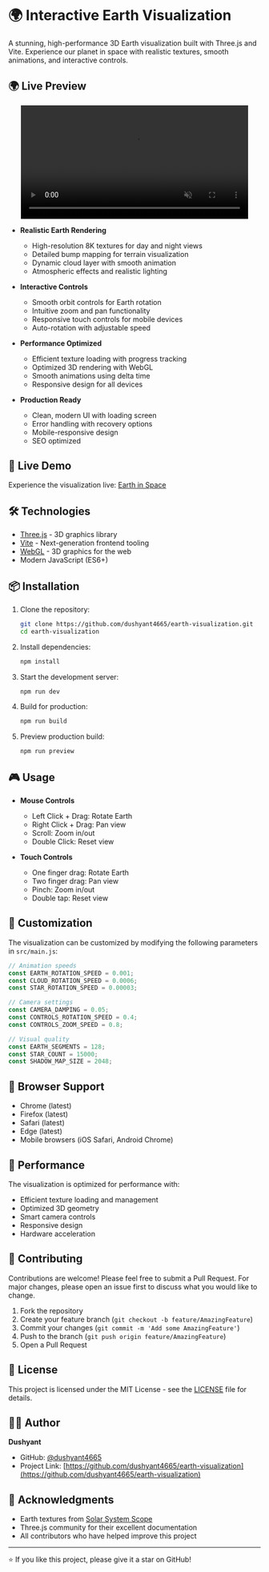 # 🌍 Interactive Earth Visualization

A stunning, high-performance 3D Earth visualization built with Three.js and Vite. Experience our planet in space with realistic textures, smooth animations, and interactive controls.


<!--<div align="center">
  <video src="https://raw.githubusercontent.com/dushyant4665/earth-visualization/main/assets/preview.mp4" width="800" controls>
    Earth Visualization
  </video>
</div>-->
## 🌍 Live Preview

<div align="center">
  <video controls width="90%" autoplay loop muted>
    <source src="assets/preview.mp4" type="video/mp4">
    <source src="https://raw.githubusercontent.com/dushyant4665/earth-visualization/main/assets/preview.gif" type="video/mp4">
    Your browser doesn't support HTML5 video.
  </video>
</div>


- **Realistic Earth Rendering**

  - High-resolution 8K textures for day and night views
  - Detailed bump mapping for terrain visualization
  - Dynamic cloud layer with smooth animation
  - Atmospheric effects and realistic lighting

- **Interactive Controls**

  - Smooth orbit controls for Earth rotation
  - Intuitive zoom and pan functionality
  - Responsive touch controls for mobile devices
  - Auto-rotation with adjustable speed

- **Performance Optimized**

  - Efficient texture loading with progress tracking
  - Optimized 3D rendering with WebGL
  - Smooth animations using delta time
  - Responsive design for all devices

- **Production Ready**
  - Clean, modern UI with loading screen
  - Error handling with recovery options
  - Mobile-responsive design
  - SEO optimized

## 🚀 Live Demo

Experience the visualization live: [Earth in Space](https://dushyant4665.github.io/earth-visualization)

## 🛠️ Technologies

- [Three.js](https://threejs.org/) - 3D graphics library
- [Vite](https://vitejs.dev/) - Next-generation frontend tooling
- [WebGL](https://www.khronos.org/webgl/) - 3D graphics for the web
- Modern JavaScript (ES6+)

## 📦 Installation

1. Clone the repository:

   ```bash
   git clone https://github.com/dushyant4665/earth-visualization.git
   cd earth-visualization
   ```

2. Install dependencies:

   ```bash
   npm install
   ```

3. Start the development server:

   ```bash
   npm run dev
   ```

4. Build for production:

   ```bash
   npm run build
   ```

5. Preview production build:
   ```bash
   npm run preview
   ```

## 🎮 Usage

- **Mouse Controls**

  - Left Click + Drag: Rotate Earth
  - Right Click + Drag: Pan view
  - Scroll: Zoom in/out
  - Double Click: Reset view

- **Touch Controls**
  - One finger drag: Rotate Earth
  - Two finger drag: Pan view
  - Pinch: Zoom in/out
  - Double tap: Reset view

## 🎨 Customization

The visualization can be customized by modifying the following parameters in `src/main.js`:

```javascript
// Animation speeds
const EARTH_ROTATION_SPEED = 0.001;
const CLOUD_ROTATION_SPEED = 0.0006;
const STAR_ROTATION_SPEED = 0.00003;

// Camera settings
const CAMERA_DAMPING = 0.05;
const CONTROLS_ROTATION_SPEED = 0.4;
const CONTROLS_ZOOM_SPEED = 0.8;

// Visual quality
const EARTH_SEGMENTS = 128;
const STAR_COUNT = 15000;
const SHADOW_MAP_SIZE = 2048;
```

## 📱 Browser Support

- Chrome (latest)
- Firefox (latest)
- Safari (latest)
- Edge (latest)
- Mobile browsers (iOS Safari, Android Chrome)

## 🎯 Performance

The visualization is optimized for performance with:

- Efficient texture loading and management
- Optimized 3D geometry
- Smart camera controls
- Responsive design
- Hardware acceleration

## 🤝 Contributing

Contributions are welcome! Please feel free to submit a Pull Request. For major changes, please open an issue first to discuss what you would like to change.

1. Fork the repository
2. Create your feature branch (`git checkout -b feature/AmazingFeature`)
3. Commit your changes (`git commit -m 'Add some AmazingFeature'`)
4. Push to the branch (`git push origin feature/AmazingFeature`)
5. Open a Pull Request

## 📄 License

This project is licensed under the MIT License - see the [LICENSE](LICENSE) file for details.

## 👨‍💻 Author

**Dushyant**

- GitHub: [@dushyant4665](https://github.com/dushyant4665)
- Project Link: [https://github.com/dushyant4665/earth-visualization](https://github.com/dushyant4665/earth-visualization)

## 🙏 Acknowledgments

- Earth textures from [Solar System Scope](https://www.solarsystemscope.com/)
- Three.js community for their excellent documentation
- All contributors who have helped improve this project

---

⭐️ If you like this project, please give it a star on GitHub!
